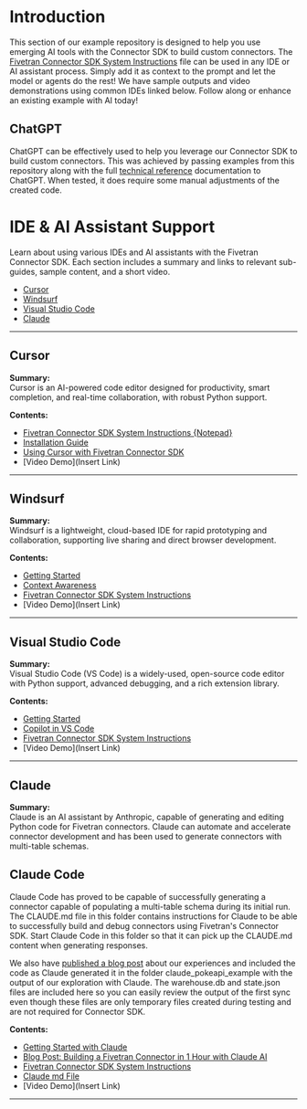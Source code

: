 # Introduction
This section of our example repository is designed to help you use emerging AI tools with the Connector SDK to build custom connectors. The [Fivetran Connector SDK System Instructions](https://github.com/fivetran/fivetran_connector_sdk/ai_and_connector_sdk/Fivetran_Connector_SDK.md) file can be used in any IDE or AI assistant process. Simply add it as context to the prompt and let the model or agents do the rest! We have sample outputs and video demonstrations using common IDEs linked below. Follow along or enhance an existing example with AI today!


## ChatGPT
ChatGPT can be effectively used to help you leverage our Connector SDK to build custom connectors. This was achieved by passing examples from this repository along with the full [technical reference](https://fivetran.com/docs/connector-sdk/technical-reference) documentation to ChatGPT. When tested, it does require some manual adjustments of the created code.


# IDE & AI Assistant Support

Learn about using various IDEs and AI assistants with the Fivetran Connector SDK. Each section includes a summary and links to relevant sub-guides, sample content, and a short video.

- [Cursor](https://github.com/fivetran/fivetran_connector_sdk/ai_and_connector_sdk/cursor)
- [Windsurf](https://github.com/fivetran/fivetran_connector_sdk/ai_and_connector_sdk/windsurf)
- [Visual Studio Code](https://github.com/fivetran/fivetran_connector_sdk/ai_and_connector_sdk/vscode)
- [Claude](https://github.com/fivetran/fivetran_connector_sdk/ai_and_connector_sdk/claude)

---

## Cursor

**Summary:**  
Cursor is an AI-powered code editor designed for productivity, smart completion, and real-time collaboration, with robust Python support.

**Contents:**
- [Fivetran Connector SDK System Instructions {Notepad}](https://github.com/fivetran/fivetran_connector_sdk/ai_and_connector_sdk/Fivetran_Connector_SDK.md)
- [Installation Guide](https://www.cursor.com/)
- [Using Cursor with Fivetran Connector SDK](https://github.com/fivetran/fivetran_connector_sdk/ai_and_connector_sdk/cursor/cursor_instructions.md)
- [Video Demo](Insert Link)

---

## Windsurf

**Summary:**  
Windsurf is a lightweight, cloud-based IDE for rapid prototyping and collaboration, supporting live sharing and direct browser development.

**Contents:**
- [Getting Started](https://docs.windsurf.com/windsurf/getting-started)
- [Context Awareness](https://docs.windsurf.com/context-awareness/windsurf-overview)
- [Fivetran Connector SDK System Instructions](https://github.com/fivetran/fivetran_connector_sdk/ai_and_connector_sdk/Fivetran_Connector_SDK.md)
- [Video Demo](Insert Link)

---

## Visual Studio Code

**Summary:**  
Visual Studio Code (VS Code) is a widely-used, open-source code editor with Python support, advanced debugging, and a rich extension library.

**Contents:**
- [Getting Started](https://code.visualstudio.com/docs/getstarted/getting-started)
- [Copilot in VS Code](https://code.visualstudio.com/docs/copilot/getting-started)
- [Fivetran Connector SDK System Instructions](https://github.com/fivetran/fivetran_connector_sdk/ai_and_connector_sdk/Fivetran_Connector_SDK.md)
- [Video Demo](Insert Link)

---

## Claude

**Summary:**  
Claude is an AI assistant by Anthropic, capable of generating and editing Python code for Fivetran connectors. Claude can automate and accelerate connector development and has been used to generate connectors with multi-table schemas.

## Claude Code
Claude Code has proved to be capable of successfully generating a connector capable of populating a multi-table schema during its initial run. The CLAUDE.md file in this folder contains instructions for Claude to be able to successfully build and debug connectors using Fivetran's Connector SDK. Start Claude Code in this folder so that it can pick up the CLAUDE.md content when generating responses. 

We also have [published a blog post](https://www.fivetran.com/blog/building-a-fivetran-connector-in-1-hour-with-anthropics-claude-ai) about our experiences and included the code as Claude generated it in the folder claude_pokeapi_example with the output of our exploration with Claude. The warehouse.db and state.json files are included here so you can easily review the output of the first sync even though these files are only temporary files created during testing and are not required for Connector SDK.

**Contents:**
- [Getting Started with Claude](https://docs.anthropic.com/en/docs/get-started)
- [Blog Post: Building a Fivetran Connector in 1 Hour with Claude AI](https://www.fivetran.com/blog/building-a-fivetran-connector-in-1-hour-with-anthropics-claude-ai)
- [Fivetran Connector SDK System Instructions](https://github.com/fivetran/fivetran_connector_sdk/ai_and_connector_sdk/Fivetran_Connector_SDK.md)
- [Claude md File](https://github.com/fivetran/fivetran_connector_sdk/ai_and_connector_sdk/claude/CLAUDE.md)
- [Video Demo](Insert Link)
  
---
